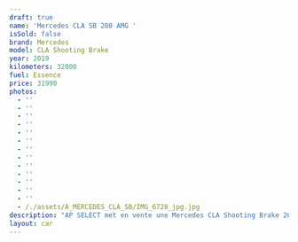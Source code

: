 ```yaml
---
draft: true
name: 'Mercedes CLA SB 200 AMG '
isSold: false
brand: Mercedes
model: CLA Shooting Brake
year: 2019
kilometers: 32800
fuel: Essence
price: 31990
photos:
  - ''
  - ''
  - ''
  - ''
  - ''
  - ''
  - ''
  - ''
  - ''
  - ''
  - ''
  - ''
  - ''
  - /./assets/A_MERCEDES_CLA_SB/IMG_6728_jpg.jpg
description: "AP SELECT met en vente une Mercedes CLA Shooting Brake 200 163cv 7G Tronic AMG Line du 12/2019 avec 32800km.\n\nCouleur gris montagne, intérieur cuir / alcantara AMG, intérieur piano laqué.\n\nVéhicule origine France \U0001F1EB\U0001F1F7 de première main.\n\nSuivi et historique full Mercedes.\nDernier service effectué en concession en Juillet 2023 à 29000km.\n\nContrôle technique à jour et vierge.\n\nÉquipements et options :\n- Boîte 7G Tronic plus\n- Pack AMG Line intérieur / extérieur\n- Toit panoramique\n- Pack aluminium\n- Pack éclairage intérieur 64 couleurs\n- Jantes 19\" AMG black\n- AMG drive select\n- Feux avant full LED Multibeam\n- Intérieur finition piano laqué\n- Pack Hifi Burmester\n- MBUX\n- Ecran tactile 8’\n- Apple car play\n- Système de navigation NAVI +\n- Caméra de recul 360\n- Radar avant / arrière\n- Pack assistant conducteur +\n- Système d'alerte d'angles-morts\n- Intérieur Cuir entendu ARTICO\n- Crochet attelage\n- Soft Close Door System Keyless\n- Sièges Sport\n- Volant sport\n- Réglage électrique de la colonne de direction\n- Sièges électrique\n- Sièges chauffants\n- Pédaliers sport en inox\n- Régulateur de vitesse adaptatif\n- Affichage multifonctions plus\n- Climatisation\n- Éclairage et essuie-glaces automatique\n- Rétroviseurs électriques et chauffants\n- Rétroviseurs int / ext Electrochrome\n- Éclairage d’ambiance\n- Marche pied aluminium rétro éclairé\n\nDisponible et visible sur RDV pour acheteur sérieux.\n\nPossibilité d'une garantie 3, 6 ou 12 mois en supplément.\n\nRéalisation des démarches d'immatriculation.\n\nAP SELECT c'est des solutions de courtage et conciergerie sur mesure pour profiter librement de sa passion et de son patrimoine.\n\nPrenez le volant, AP SELECT s'occupe du reste."
layout: car
---
```


